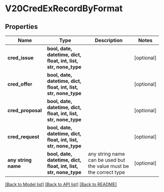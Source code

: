 # V20CredExRecordByFormat


## Properties
Name | Type | Description | Notes
------------ | ------------- | ------------- | -------------
**cred_issue** | **bool, date, datetime, dict, float, int, list, str, none_type** |  | [optional] 
**cred_offer** | **bool, date, datetime, dict, float, int, list, str, none_type** |  | [optional] 
**cred_proposal** | **bool, date, datetime, dict, float, int, list, str, none_type** |  | [optional] 
**cred_request** | **bool, date, datetime, dict, float, int, list, str, none_type** |  | [optional] 
**any string name** | **bool, date, datetime, dict, float, int, list, str, none_type** | any string name can be used but the value must be the correct type | [optional]

[[Back to Model list]](../README.md#documentation-for-models) [[Back to API list]](../README.md#documentation-for-api-endpoints) [[Back to README]](../README.md)


